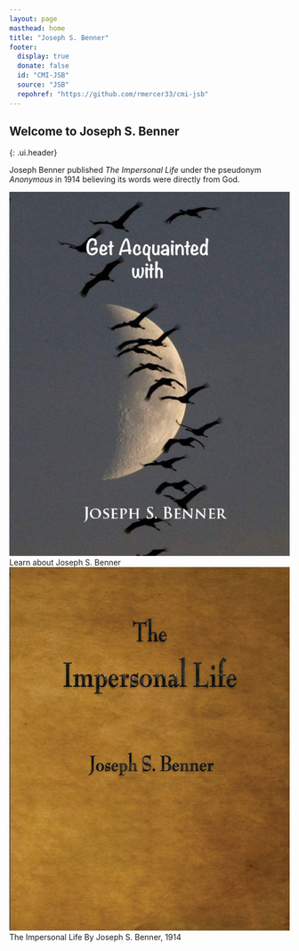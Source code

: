 ```yaml
---
layout: page
masthead: home
title: "Joseph S. Benner"
footer:
  display: true
  donate: false
  id: "CMI-JSB"
  source: "JSB"
  repohref: "https://github.com/rmercer33/cmi-jsb"
---
```


## Welcome to Joseph S. Benner
{: .ui.header}

Joseph Benner published *The Impersonal Life* under the pseudonym *Anonymous* in 1914 believing its words were directly from God.

<div id="page-contents" class="ui three cards">
  <div class="card">
    <a href="#" data-book="acq" class="toc-modal-open image">
      <img src="/public/img/src/acq-big.jpg">
    </a>
    <div class="content">
      <div class="description">
        Learn about Joseph S. Benner
      </div>
    </div>
  </div>
  <div class="card">
    <a href="#" data-book="til" class="toc-modal-open image">
      <img src="/public/img/src/til-big.jpg">
    </a>
    <div class="content">
      <div class="description">
        The Impersonal Life By Joseph S. Benner, 1914
      </div>
    </div>
  </div>
</div>
